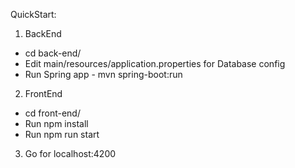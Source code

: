 QuickStart:
1. BackEnd
  - cd back-end/
  - Edit main/resources/application.properties for Database config
  - Run Spring app  - mvn spring-boot:run 

2. FrontEnd
  - cd front-end/
  - Run npm install
  - Run npm run start
  
3. Go for localhost:4200
